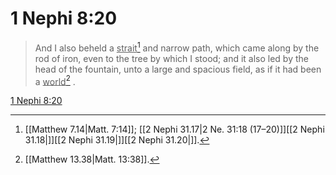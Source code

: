 # 1 Nephi 8:20

> And I also beheld a <u>strait</u>[^a] and narrow path, which came along by the rod of iron, even to the tree by which I stood; and it also led by the head of the fountain, unto a large and spacious field, as if it had been a <u>world</u>[^b] .

[1 Nephi 8:20](https://www.churchofjesuschrist.org/study/scriptures/bofm/1-ne/8?lang=eng&id=p20#p20)


[^a]: [[Matthew 7.14|Matt. 7:14]]; [[2 Nephi 31.17|2 Ne. 31:18 (17–20)]][[2 Nephi 31.18|]][[2 Nephi 31.19|]][[2 Nephi 31.20|]].  
[^b]: [[Matthew 13.38|Matt. 13:38]].  

